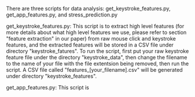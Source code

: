 There are three scripts for data analysis: get_keystroke_features.py, get_app_features.py, and stress_prediction.py


get_keystroke_features.py: This script is to extract high level features (for more details about what high level features we use, please refer to section "feature extraction" in our paper) from raw mouse click and keystroke features, and the extracted features will be stored in a CSV file under directory "keystroke_fatures". To run the script, first put your raw keystroke feature file under the directory "keystroke_data", then change the filename to the name of your file with the file extentsion being removed, then run the script. A CSV file called "features_[your_filename].csv" will be generated under directory "keystroke_features".  


get_app_features.py: This script is 

